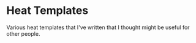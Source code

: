 # Heat Templates

Various heat templates that I've written that I thought might be useful for other people.
